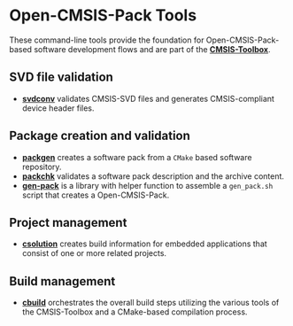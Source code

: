 # Open-CMSIS-Pack Tools

These command-line tools provide the foundation for Open-CMSIS-Pack-based software development flows and are part of
the [**CMSIS-Toolbox**](https://github.com/Open-CMSIS-Pack/cmsis-toolbox).

## SVD file validation

- [**svdconv**](https://open-cmsis-pack.github.io/svd-spec/main/svd_SVDConv_pg.html) validates CMSIS-SVD files and
  generates CMSIS-compliant device header files.

## Package creation and validation

- [**packgen**](./packgen/README.md) creates a software pack from a `CMake` based software repository.
- [**packchk**](./packchk/README.md) validates a software pack description and the archive content.
- [**gen-pack**](https://github.com/Open-CMSIS-Pack/gen-pack) is a library with helper function to assemble a
  `gen_pack.sh` script that creates a Open-CMSIS-Pack.

## Project management

- [**csolution**](https://github.com/Open-CMSIS-Pack/cmsis-toolbox/blob/main/docs/build-tools.md#csolution-invocation)
  creates build information for embedded applications that consist of one or more related projects.

## Build management

- [**cbuild**](https://github.com/Open-CMSIS-Pack/cmsis-toolbox/blob/main/docs/build-tools.md#cbuild-invocation)
  orchestrates the overall build steps utilizing the various tools of the CMSIS-Toolbox and a CMake-based compilation process.
